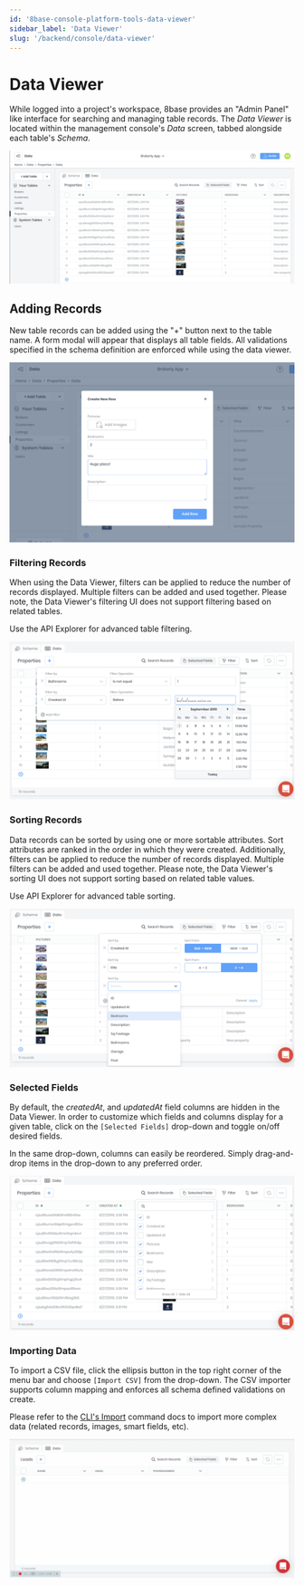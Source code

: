 ```yaml
---
id: '8base-console-platform-tools-data-viewer'
sidebar_label: 'Data Viewer'
slug: '/backend/console/data-viewer'
---
```


# Data Viewer

While logged into a project's workspace, 8base provides an "Admin Panel" like interface for searching and managing table records. The *Data Viewer* is located within the management console's *Data* screen, tabbed alongside each table's *Schema*. 

![8Base Data Viewer](./images/data-viewer.png)

## Adding Records
New table records can be added using the "+" button next to the table name. A form modal will appear that displays all table fields. All validations specified in the schema definition are enforced while using the data viewer.

![Adding a new record in the Data Viewer](./images/data-viewer-add.png)

### Filtering Records
When using the Data Viewer, filters can be applied to reduce the number of records displayed. Multiple filters can be added and used together. Please note, the Data Viewer's filtering UI does not support filtering based on related tables. 

Use the API Explorer for advanced table filtering.

![Filtering records in the Data Viewer](./images/data-viewer-filtering.png)

### Sorting Records
Data records can be sorted by using one or more sortable attributes. Sort attributes are ranked in the order in which they were created. Additionally, filters can be applied to reduce the number of records displayed. Multiple filters can be added and used together. Please note, the Data Viewer's sorting UI does not support sorting based on related table values. 

Use API Explorer for advanced table sorting.

![Sorting records in the Data Viewer](./images/data-viewer-sorting.png)

### Selected Fields
By default, the *createdAt*, and *updatedAt* field columns are hidden in the Data Viewer. In order to customize which fields and columns display for a given table, click on the `[Selected Fields]` drop-down and toggle on/off desired fields.

In the same drop-down, columns can easily be reordered. Simply drag-and-drop items in the drop-down to any preferred order.

![Selecting fields in the Data Viewer](./images/data-viewer-selected-fields.png)

### Importing Data
To import a CSV file, click the ellipsis button in the top right corner of the menu bar and choose `[Import CSV]` from the drop-down. The CSV importer supports column mapping and enforces all schema defined validations on create.

Please refer to the [CLI's Import](/docs/development-tools/cli/commands#import) command docs to import more complex data (related records, images, smart fields, etc).

![Importing records into the Data Viewer](./images/data-viewer-import.gif)
